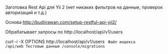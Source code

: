 Заготовка Rest Api для Yii 2 
(нет никаких фильтров на данные, проверок авторизаций и т.д.)

Основа http://budiirawan.com/setup-restful-api-yii2/

Обрабатывает запросы по http://localhost/api/v1/users

curl -i -X OPTIONS http://localhost/api/v1/users
<code>
Файл индекса    /api/web
Тестовые данные /console/migrations
</code>

